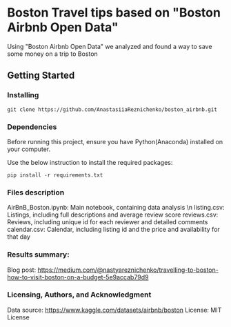  # Boston Travel tips based on "Boston Airbnb Open Data" 

Using "Boston Airbnb Open Data" we analyzed and found a way to save some money on a trip to Boston

## Getting Started

### Installing

```
git clone https://github.com/AnastasiiaReznichenko/boston_airbnb.git
```

### Dependencies
Before running this project, ensure you have Python(Anaconda) installed on your computer. 

Use the below instruction to install the required packages:
```
pip install -r requirements.txt
```

### Files description
AirBnB_Boston.ipynb: Main notebook, containing data analysis \n
listing.csv: Listings, including full descriptions and average review score
reviews.csv: Reviews, including unique id for each reviewer and detailed comments
calendar.csv: Calendar, including listing id and the price and availability for that day

### Results summary:
Blog post: https://medium.com/@nastyareznichenko/travelling-to-boston-how-to-visit-boston-on-a-budget-5e9accab79d9

### Licensing, Authors, and Acknowledgment
Data source: https://www.kaggle.com/datasets/airbnb/boston
License: MIT License
